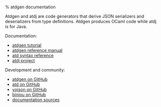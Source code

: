 % atdgen documentation

Atdgen and atdj are code generators that derive JSON serializers and
deserializers from type definitions. Atdgen produces OCaml code
while atdj is for Java.

Documentation:

* [atdgen tutorial](tutorial)
* [atdgen reference manual](atdgen)
* [atd syntax reference](atd-syntax)
* [atdj project](https://github.com/esperco/atdj)

Development and community:

* [atdgen on GitHub](https://github.com/mjambon/atdgen)
* [atd on GitHub](https://github.com/mjambon/atd)
* [yojson on GitHub](https://github.com/mjambon/yojson)
* [biniou on GitHub](https://github.com/mjambon/biniou)
* [documentation sources](https://github.com/mjambon/atdgen-doc)
